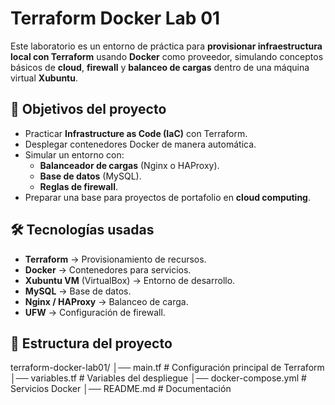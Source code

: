 # Terraform Docker Lab 01

Este laboratorio es un entorno de práctica para **provisionar infraestructura local con Terraform** usando **Docker** como proveedor, simulando conceptos básicos de **cloud**, **firewall** y **balanceo de cargas** dentro de una máquina virtual **Xubuntu**.

## 🎯 Objetivos del proyecto
- Practicar **Infrastructure as Code (IaC)** con Terraform.
- Desplegar contenedores Docker de manera automática.
- Simular un entorno con:
  - **Balanceador de cargas** (Nginx o HAProxy).
  - **Base de datos** (MySQL).
  - **Reglas de firewall**.
- Preparar una base para proyectos de portafolio en **cloud computing**.

## 🛠️ Tecnologías usadas
- **Terraform** → Provisionamiento de recursos.
- **Docker** → Contenedores para servicios.
- **Xubuntu VM** (VirtualBox) → Entorno de desarrollo.
- **MySQL** → Base de datos.
- **Nginx / HAProxy** → Balanceo de carga.
- **UFW** → Configuración de firewall.

## 📂 Estructura del proyecto

terraform-docker-lab01/
│── main.tf # Configuración principal de Terraform
│── variables.tf # Variables del despliegue
│── docker-compose.yml # Servicios Docker
│── README.md # Documentación
